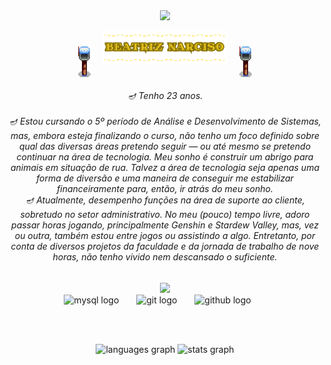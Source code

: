 
<div align="center">
  <img height= "70" src="https://static.wixstatic.com/media/265122_a8918477723c469abd0132476fb268ee~mv2.gif"/>
</div>
<p align="center">
  <img src="src/imagens/winterbox.png" width="20" style="vertical-align: middle; margin-right: 15px;" />
  <img src="src/imagens/beatriznarf.png" width="200" />
  <img src="src/imagens/winterbox.png" width="20" style="vertical-align: middle; margin-left: 15px;" />
</p>

<h6 align="center"> 🪔 Tenho 23 anos. <br><br> 🪔  Estou cursando o 5º período de Análise e Desenvolvimento de Sistemas, mas, embora esteja finalizando o curso, não tenho um foco definido sobre qual das diversas áreas pretendo seguir — ou até mesmo se pretendo continuar na área de tecnologia. Meu sonho é construir um abrigo para animais em situação de rua. Talvez a área de tecnologia seja apenas uma forma de diversão e uma maneira de conseguir me estabilizar financeiramente para, então, ir atrás do meu sonho. <br> 🪔 Atualmente, desempenho funções na área de suporte ao cliente, sobretudo no setor administrativo. No meu (pouco) tempo livre, adoro passar horas jogando, principalmente Genshin e Stardew Valley, mas, vez ou outra, também estou entre jogos ou assistindo a algo. Entretanto, por conta de diversos projetos da faculdade e da jornada de trabalho de nove horas, não tenho vivido nem descansado o suficiente. </h6> 

<div align="center">
  <img height="70" src="https://steamuserimages-a.akamaihd.net/ugc/919162814702621082/4DDBE5B38A3ABE0C8BC2C4774C2710C329B1C689/?imw=5000&imh=5000&ima=fit&impolicy=Letterbox&imcolor=%23000000&letterbox=false"  />
</div>

<div align="center">
  <img src="https://skillicons.dev/icons?i=mysql" height="30" alt="mysql logo"  />
  <img width="20" />
  <img src="https://cdn.simpleicons.org/git/F05032" height="30" alt="git logo" />
  <img width="20" />
  <img src="https://skillicons.dev/icons?i=github" height="30" alt="github logo" />
  <img width="20" />
</div>



<br> </br>
<div align="center">
  <img src="https://github-readme-stats.vercel.app/api/top-langs?username=beatriznarf&locale=en&hide_title=false&layout=compact&card_width=320&langs_count=10&theme=midnight-purple&hide_border=false&order=2" height="130" alt="languages graph" />
  <img src="https://github-readme-stats.vercel.app/api?username=beatriznarf&hide_title=false&hide_rank=true&show_icons=true&include_all_commits=true&count_private=true&disable_animations=false&theme=midnight-purple&locale=en&hide_border=false&order=1" height="130" alt="stats graph" />
</div>
